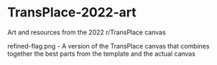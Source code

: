# TransPlace-2022-art
Art and resources from the 2022 r/TransPlace canvas

refined-flag.png - A version of the TransPlace canvas that combines together the best parts from the template and the actual canvas

